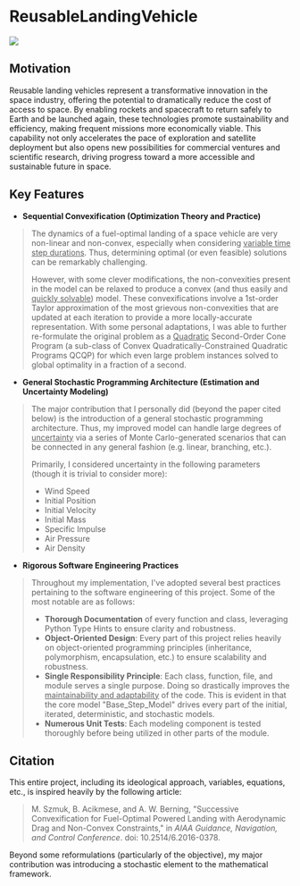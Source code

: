 # ReusableLandingVehicle

![](MultiStart_Iteration.gif)

## Motivation
Reusable landing vehicles represent a transformative innovation in the space industry, offering the potential to dramatically reduce the cost of access to space. By enabling rockets and spacecraft to return safely to Earth and be launched again, these technologies promote sustainability and efficiency, making frequent missions more economically viable. This capability not only accelerates the pace of exploration and satellite deployment but also opens new possibilities for commercial ventures and scientific research, driving progress toward a more accessible and sustainable future in space.

## Key Features

* **Sequential Convexification (Optimization Theory and Practice)**
> The dynamics of a fuel-optimal landing of a space vehicle are very non-linear and non-convex, especially when considering <u>variable time step durations</u>. Thus, determining optimal (or even feasible) solutions can be remarkably challenging. 
> 
> However, with some clever modifications, the non-convexities present in the model can be relaxed to produce a convex (and thus easily and <u>quickly solvable</u>) model. These convexifications involve a 1st-order Taylor approximation of the most grievous non-convexities that are updated at each iteration to provide a more locally-accurate representation. With some personal adaptations, I was able to further re-formulate the original problem as a <u>Quadratic</u> Second-Order Cone Program (a sub-class of Convex Quadratically-Constrained Quadratic Programs QCQP) for which even large problem instances solved to global optimality in a fraction of a second.

* **General Stochastic Programming Architecture (Estimation and Uncertainty Modeling)**
> The major contribution that I personally did (beyond the paper cited below) is the introduction of a general stochastic programming architecture. Thus, my improved model can handle large degrees of <u>uncertainty</u> via a series of Monte Carlo-generated scenarios that can be connected in any general fashion (e.g. linear, branching, etc.).
>
> Primarily, I considered uncertainty in the following parameters (though it is trivial to consider more):
> * Wind Speed
> * Initial Position
> * Initial Velocity
> * Initial Mass
> * Specific Impulse
> * Air Pressure
> * Air Density

* **Rigorous Software Engineering Practices**
> Throughout my implementation, I've adopted several best practices pertaining to the software engineering of this project. Some of the most notable are as follows:
> * **Thorough Documentation** of every function and class, leveraging Python Type Hints to ensure clarity and robustness.
> * **Object-Oriented Design**: Every part of this project relies heavily on object-oriented programming principles (inheritance, polymorphism, encapsulation, etc.) to ensure scalability and robustness.
> * **Single Responsibility Principle**: Each class, function, file, and module serves a single purpose. Doing so drastically improves the <u>maintainability and adaptability</u> of the code. This is evident in that the core model "Base_Step_Model" drives every part of the initial, iterated, deterministic, and stochastic models.
> * **Numerous Unit Tests**: Each modeling component is tested thoroughly before being utilized in other parts of the module.


## Citation
This entire project, including its ideological approach, variables, equations, etc., is inspired heavily by the following article:

> M. Szmuk, B. Acikmese, and A. W. Berning, "Successive Convexification for Fuel-Optimal Powered Landing with Aerodynamic Drag and Non-Convex Constraints," in *AIAA Guidance, Navigation, and Control Conference*. doi: 10.2514/6.2016-0378.

Beyond some reformulations (particularly of the objective), my major contribution was introducing a stochastic element to the mathematical framework.